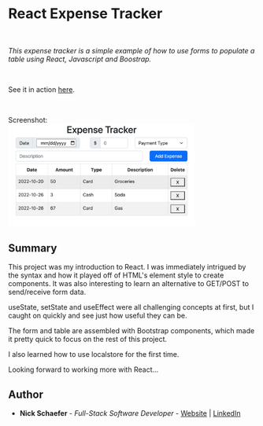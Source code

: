 # React Expense Tracker

<br>

_This expense tracker is a simple example of how to use forms to populate a table using React, Javascript and Boostrap._

<br>

See it in action [here](https://nicks-expense-tracker.herokuapp.com).

<br>

Screenshot:<br>
<img src="assets/screenshot.png" width="75%">

## Summary

This project was my introduction to React. I was immediately intrigued by the syntax and how it played off of HTML's element style to create components. It was also interesting to learn an alternative to GET/POST to send/receive form data.

useState, setState and useEffect were all challenging concepts at first, but I caught on quickly and see just how useful they can be.

The form and table are assembled with Bootstrap components, which made it pretty quick to focus on the rest of this project.

I also learned how to use localstore for the first time.

Looking forward to working more with React...

## Author

-  **Nick Schaefer** - _Full-Stack Software Developer_ - [Website](https://nschaefer.com/) | [LinkedIn](https://www.linkedin.com/in/nick-n-schaefer)
